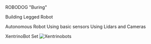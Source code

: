 

ROBODOG "Buring"

Building Legged Robot 

Autonomous Robot
Using basic sensors
Using Lidars and Cameras


XentrinoBot Set
![Xentrinobots ](https://raw.githubusercontent.com/hi-techno-barrio/XENTRINOBot-ROS/master/images/Xentrino-Set-Robots.png)
